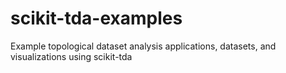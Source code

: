 # scikit-tda-examples
Example topological dataset analysis applications, datasets, and visualizations using scikit-tda

